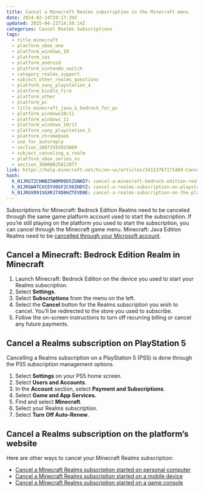 ```yaml
---
title: Cancel a Minecraft Realms subscription in the Minecraft menu
date: 2024-02-14T19:17:39Z
updated: 2025-04-21T14:58:14Z
categories: Cancel Realms Subscriptions
tags:
  - title_minecraft
  - platform_xbox_one
  - platform_windows_10
  - platform_ios
  - platform_android
  - platform_nintendo_switch
  - category_realms_support
  - subject_other_realms_questions
  - platform_sony_playstation_4
  - platform_kindle_fire
  - platform_other
  - platform_pc
  - title_minecraft_java_&_bedrock_for_pc
  - platform_windows10/11
  - platform_windows_11
  - platform_windows_10/11
  - platform_sony_playstation_5
  - platform_chromebook
  - use_for_autoreply
  - section_28872593033869
  - subject_canceling_a_realm
  - platform_xbox_series_xs
  - section_36000025812877
link: https://help.minecraft.net/hc/en-us/articles/24123767171469-Cancel-a-Minecraft-Realms-subscription-in-the-Minecraft-menu
hash:
  h_01JRGTZCHNBZ5N0M99D5ZGNKD7: cancel-a-minecraft-bedrock-edition-realm-in-minecraft
  h_01JRGW4TCXS5YV0GF2CX8ZHDYZ: cancel-a-realms-subscription-on-playstation-5
  h_01JRGV091SGXRJ7XD8HZTEVD8E: cancel-a-realms-subscription-on-the-platforms-website
---
```


Subscriptions for Minecraft: Bedrock Edition Realms need to be canceled through the same game platform account used to start the subscription. If you’re still playing on the platform you used to start the subscription, you can cancel through the Minecraft game menu. Minecraft: Java Edition Realms need to be [cancelled through your Microsoft account](./Cancel-a-Minecraft-Realms-subscription-started-on-a-personal-computer.md).

## Cancel a Minecraft: Bedrock Edition Realm in Minecraft

1.  Launch Minecraft: Bedrock Edition on the device you used to start your Realms subscription.
2.  Select **Settings**.
3.  Select **Subscriptions** from the menu on the left.
4.  Select the **Cancel** button for the Realms subscription you wish to cancel. You’ll be redirected to the store you used to subscribe.
5.  Follow the on-screen instructions to turn off recurring billing or cancel any future payments.

## Cancel a Realms subscription on PlayStation 5

Cancelling a Realms subscription on a PlayStation 5 (PS5) is done through the PS5 subscription management options.

1.  Select **Settings** on your PS5 home screen.
2.  Select **Users and Accounts**.
3.  In the **Account** section, select **Payment and Subscriptions**.
4.  Select **Game and App Services.**
5.  Find and select **Minecraft**.
6.  Select your Realms subscription.
7.  Select **Turn Off Auto-Renew**.

## Cancel a Realms subscription on the platform’s website

Here are other ways to cancel your Minecraft Realms subscription:

- [Cancel a Minecraft Realms subscription started on personal computer](./Cancel-a-Minecraft-Realms-subscription-started-on-a-personal-computer.md)
- [Cancel a Minecraft Realms subscription started on a mobile device](./Cancel-a-Minecraft-Realms-subscription-started-on-a-mobile-device.md)
- [Cancel a Minecraft Realms subscription started on a game console](./Cancel-a-Minecraft-Realms-subscription-started-on-a-game-console.md)

